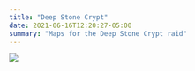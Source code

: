 ```yaml
---
title: "Deep Stone Crypt"
date: 2021-06-16T12:20:27-05:00
summary: "Maps for the Deep Stone Crypt raid"
---
```


![](/deep-stone-crypt/sparrows.webp)
